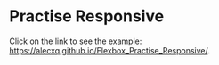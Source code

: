 # Practise Responsive


Click on the link to see the example: https://alecxq.github.io/Flexbox_Practise_Responsive/.
